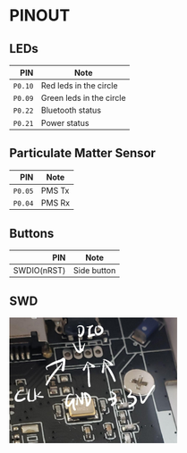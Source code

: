 # PINOUT

## LEDs

|     PIN | Note                     |
| ------: | ------------------------ |
| `P0.10` | Red leds in the circle   |
| `P0.09` | Green leds in the circle |
| `P0.22` | Bluetooth status         |
| `P0.21` | Power status             |

## Particulate Matter Sensor

|     PIN | Note   |
| ------: | ------ |
| `P0.05` | PMS Tx |
| `P0.04` | PMS Rx |

## Buttons

|         PIN | Note        |
| ----------: | ----------- |
| SWDIO(nRST) | Side button |

## SWD

<img src="dumps/PINOUT-SWD.jpg" width="300" />
